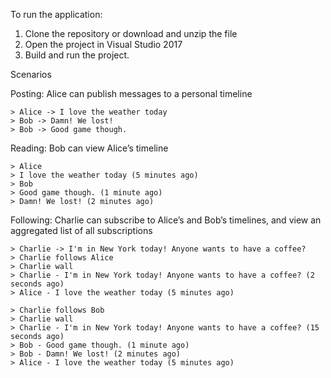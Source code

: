 To run the application:
1. Clone the repository or download and unzip the file
2. Open the project in Visual Studio 2017
3. Build and run the project.



Scenarios

Posting: Alice can publish messages to a personal timeline

    > Alice -> I love the weather today
    > Bob -> Damn! We lost!
    > Bob -> Good game though.

Reading: Bob can view Alice’s timeline

    > Alice
    > I love the weather today (5 minutes ago)
    > Bob
    > Good game though. (1 minute ago)
    > Damn! We lost! (2 minutes ago)

Following: Charlie can subscribe to Alice’s and Bob’s timelines, and view an aggregated list of all subscriptions

    > Charlie -> I'm in New York today! Anyone wants to have a coffee?
    > Charlie follows Alice
    > Charlie wall
    > Charlie - I'm in New York today! Anyone wants to have a coffee? (2 seconds ago)
    > Alice - I love the weather today (5 minutes ago)

    > Charlie follows Bob
    > Charlie wall
    > Charlie - I'm in New York today! Anyone wants to have a coffee? (15 seconds ago)
    > Bob - Good game though. (1 minute ago)
    > Bob - Damn! We lost! (2 minutes ago)
    > Alice - I love the weather today (5 minutes ago)


